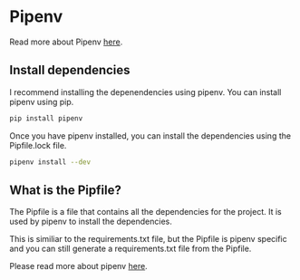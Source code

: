 # Pipenv

Read more about Pipenv [here](https://pipenv.readthedocs.io/en/latest/).

## Install dependencies

I recommend installing the depenendencies using pipenv. You can install pipenv using pip.

```bash
pip install pipenv
```

Once you have pipenv installed, you can install the dependencies using the Pipfile.lock file.

```bash
pipenv install --dev
```

## What is the Pipfile?

The Pipfile is a file that contains all the dependencies for the project. It is used by pipenv to install the dependencies.

This is similiar to the requirements.txt file, but the Pipfile is pipenv specific and you can still generate a requirements.txt file from the Pipfile.

Please read more about pipenv [here](https://pipenv.readthedocs.io/en/latest/).

